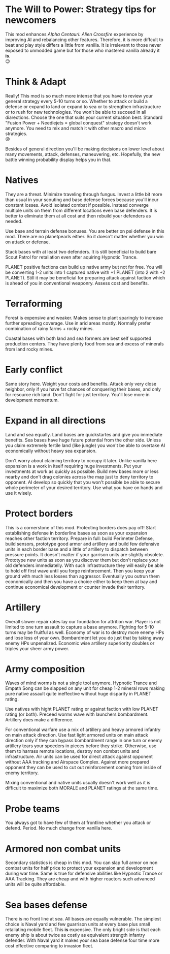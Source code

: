 # The Will to Power: Strategy tips for newcomers

This mod enhances *Alpha Centauri: Alien Crossfire* experience by improving AI and rebalancing other features. Therefore, it is more diffcult to beat and play style differs a little from vanilla. It is irrelevant to those never exposed to unmodded game but for those who mastered vanilla already it **is**.  
:wink:

# Think & Adapt

Really! This mod is so much more intense that you have to review your general strategy every 5-10 turns or so. Whether to attack or build a defense or expand to land or expand to sea or to strengthen infrastructure or to rush for new technologies. You won't be able to succeed in all diarections. Choose the one that suits your current situation best. Standard "Fusion Power + Needlejets = global conquest" strategy doesn't work anymore. You need to mix and match it with other macro and micro strategies.  
:stuck_out_tongue_winking_eye:

Besides of general direction you'll be making decisions on lower level about many movements, attack, defenses, maneuvering, etc. Hopefully, the new battle winning probability display helps you in that.

# Natives

They are a threat. Minimize traveling through fungus. Invest a little bit more than usual in your scouting and base defense forces because you'll incur constant losses. Avoid isolated combat if possible. Instead converge multiple units on them from different locations even base defenders. It is better to eliminate them at all cost and then rebuild your defenders as needed.

Use base and terrain defense bonuses. You are better on psi defense in this mod. There are no planetpearls either. So it doesn't matter whether you win on attack or defense.

Stack bases with at least two defenders. It is still beneficial to build bare Scout Patrol for retaliation even after aquiring Hypnotic Trance.

PLANET positive factions can build up native army but not for free. You will be converting 1-2 units into 1 captured native with +1 PLANET (into 2 with +2 PLANET). Still it may be beneficial for preparing attack against faction which is ahead of you in conventional weaponry. Assess cost and benefits.

# Terraforming

Forest is expensive and weaker. Makes sense to plant sparingly to increase further spreading coverage. Use in arid areas mostly. Normally prefer combination of rainy farms + rocky mines.

Coastal bases with both land and sea formers are best self supported production centers. They have plenty food from sea and excess of minerals from land rocky mines.

# Early conflict

Same story here. Weight your costs and benefits. Attack only very close neighbor, only if you have fat chances of conquering their bases, and only for resource rich land. Don't fight for just territory. You'll lose more in development momentum.

# Expand in all directions

Land and sea equally. Land bases are quickstartes and give you immediate benefits. Sea bases have huge future potential from the other side. Unless you claim extremely fertile land (like jungle) you won't be able to overtake AI economically without heavy sea expansion.

Don't worry about claiming territory to occupy it later. Unlike vanilla here expansion is a work in itself requiring huge investments. Put your investments at work as quickly as possible. Build new bases more or less nearby and don't drag colonies across the map just to deny territory to opponent. AI develop so quickly that you won't possible be able to secure whole perimeter of your desired territory. Use what you have on hands and use it wisely.

# Protect borders

This is a cornerstone of this mod. Protecting borders does pay off! Start establishing defense in borderline bases as soon as your expansion reaches other faction territory. Prepare in full: build Perimeter Defense, build sensors, prototype good armor and artillery and build few defensive units in each border base and a little of artillery to dispatch between pressure points. It doesn't matter if your garrison units are slightly obsolete. Prototype new units as soon as you discover them but don't replace your old defenders immediatelly. With such infrastructure they will easily be able to hold off first wave until you forge reinforcement. Then you keep your ground with much less losses than aggressor. Eventually you outrun them economically and then you have a choice either to keep them at bay and continue economical development or counter invade their territory.

# Artillery

Overall slower repair rates lay our foundation for attrition war. Player is not limited to one turn assault to capture a base anymore. Fighting for 5-10 turns may be fruitful as well. Economy of war is to destroy more enemy HPs and lose less of your own. Bombardment let you do just that by taking away enemy HPs unpenalized. Economic wise artillery superiority doubles or triples your sheer army power.

# Army composition

Waves of mind worms is not a single tool anymore. Hypnotic Trance and Empath Song can be slapped on any unit for cheap 1-2 mineral rows making pure native assault quite ineffective without huge disparity in PLANET rating.

Use natives with hight PLANET rating or against faction with low PLANET rating (or both). Preceed worms wave with launchers bombardment. Artillery does make a difference.

For conventional warfare use a mix of artillery and heavy armored infantry on main attack direction. Use fast light armored units on main attack direction only if they can bypass bombardment range in one turn or enemy artillery tears your speeders in pieces before they strike. Otherwise, use them to harrass remote locations, destroy non combat units and infrastructure. Air units can be used for direct attack against opponent without AAA tracking and Airspace Complex. Against more prepared opponent they can be used to cut out reinforcement coming from inside of enemy territory.

Mixing conventional and native units usually doesn't work well as it is difficult to maximize both MORALE and PLANET ratings at the same time.

# Probe teams

You always got to have few of them at frontline whether you attack or defend. Period. No much change from vanilla here.

# Armored non combat units

Secondary statistics is cheap in this mod. You can slap full armor on non combat units for half price to protect your expansion and development during war time. Same is true for defensive abilities like Hypnotic Trance or AAA Tracking. They are cheap and with higher reactors such advanced units will be quite affordable.

# Sea bases defense

There is no front line at sea. All bases are equally vulnerable. The simplest choice is Naval yard and few guarrison units at every base plus small retaliating mobile fleet. This **is** expensive. The only bright side is that each enemy ship is about twice as costly as equivalent strength infantry defender. With Naval yard it makes your sea base defense four time more cost effective comparing to invasion fleet.

